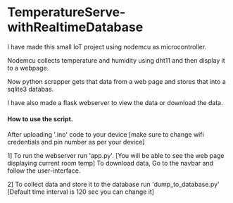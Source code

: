 # TemperatureServe-withRealtimeDatabase

I have made this small IoT project using nodemcu as microcontroller.

Nodemcu collects temperature and humidity using dht11 and then display it to a webpage.

Now python scrapper gets that data from a web page and stores that into a sqlite3 databas.

I have also made a flask webserver to view the data or download the data.


#### How to use the script.

After uploading '.ino' code to your device [make sure to change wifi credentials and pin number as per your device]

1] To run the webserver run 'app.py'. [You will be able to see the web page displaying current room temp]
To download data, Go to the navbar and follow the user-interface.

2] To collect data and store it to the database run  'dump_to_database.py' [Default time interval is 120 sec you can change it]
